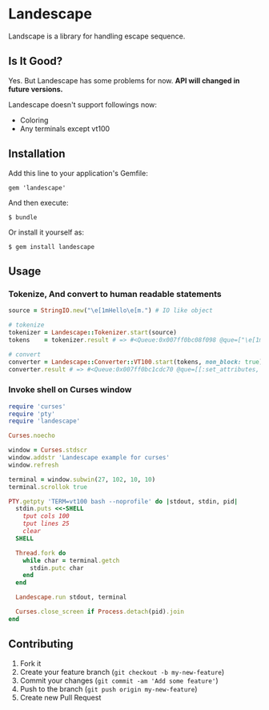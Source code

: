 # Landescape

Landscape is a library for handling escape sequence.

## Is It Good?

Yes. But Landescape has some problems for now.
**API will changed in future versions.**

Landescape doesn't support followings now:

* Coloring
* Any terminals except vt100

## Installation

Add this line to your application's Gemfile:

    gem 'landescape'

And then execute:

    $ bundle

Or install it yourself as:

    $ gem install landescape

## Usage

### Tokenize, And convert to human readable statements

```ruby
source = StringIO.new("\e[1mHello\e[m.") # IO like object

# tokenize
tokenizer = Landescape::Tokenizer.start(source)
tokens    = tokenizer.result # => #<Queue:0x007ff0bc08f098 @que=["\e[1m", "H", "e", "l", "l", "o", "\e[m", "."], (snip...)>

# convert
converter = Landescape::Converter::VT100.start(tokens, non_block: true)
converter.result # => #<Queue:0x007ff0bc1cdc70 @que=[[:set_attributes, 1], [:print, "H"], [:print, "e"], [:print, "l"], [:print, "l"], [:print, "o"], [:exit_attribute_mode], [:print, "."]], (snip...)>
```

### Invoke shell on Curses window

```ruby
require 'curses'
require 'pty'
require 'landescape'

Curses.noecho

window = Curses.stdscr
window.addstr 'Landescape example for curses'
window.refresh

terminal = window.subwin(27, 102, 10, 10)
terminal.scrollok true

PTY.getpty 'TERM=vt100 bash --noprofile' do |stdout, stdin, pid|
  stdin.puts <<-SHELL
    tput cols 100
    tput lines 25
    clear
  SHELL

  Thread.fork do
    while char = terminal.getch
      stdin.putc char
    end
  end

  Landescape.run stdout, terminal

  Curses.close_screen if Process.detach(pid).join
end
```

## Contributing

1. Fork it
2. Create your feature branch (`git checkout -b my-new-feature`)
3. Commit your changes (`git commit -am 'Add some feature'`)
4. Push to the branch (`git push origin my-new-feature`)
5. Create new Pull Request
